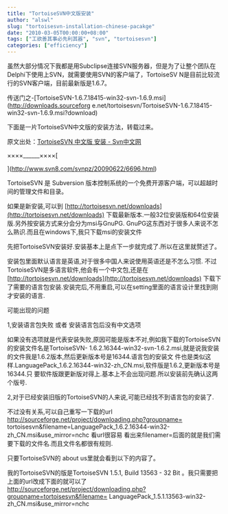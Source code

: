 ```yaml
---
title: "TortoiseSVN中文版安装"
author: "alswl"
slug: "tortoisesvn-installation-chinese-pacakge"
date: "2010-03-05T00:00:00+08:00"
tags: ["工欲善其事必先利其器", "svn", "tortoisesvn"]
categories: ["efficiency"]
---
```


虽然大部分情况下我都是用Subclipse连接SVN服务器，但是为了让整个团队在Delphi下使用上SVN，就需要使用SVN的客户端了，TortoiseSV
N是目前比较流行的SVN客户端，目前最新版是1.6.7。

传送门之-[TortoiseSVN-1.6.7.18415-win32-svn-1.6.9.msi](http://downloads.sourceforg
e.net/tortoisesvn/TortoiseSVN-1.6.7.18415-win32-svn-1.6.9.msi?download)

下面是一片TortoiseSVN中文版的安装方法，转载过来。

原文出处：[TortoiseSVN 中文版 安装 -
Svn中文网](http://www.svn8.com/svnpz/20090622/6696.html)

××××______××××[

](http://www.svn8.com/svnpz/20090622/6696.html)

TortoiseSVN 是 Subversion 版本控制系统的一个免费开源客户端，可以超越时间的管理文件和目录。

如果是新安装,可以到
[http://tortoisesvn.net/downloads](http://tortoisesvn.net/downloads)
下载最新版本.一般32位安装版和64位安装版.另外按安装方式来分会分为msi与GnuPG.
GnuPG这东西对于很多人来说不怎么熟识.而且在windows下,我只下载msi的安装文件

先把TortoiseSVN安装好.安装基本上是点下一步就完成了.所以在这里就赘述了。

安装包里面默认语言是英语,对于很多中国人来说使用英语还是不怎么习惯. 不过TortoiseSVN是多语言软件,他会有一个中文包,还是在
[http://tortoisesvn.net/downloads](http://tortoisesvn.net/downloads)
下载下了需要的语言包安装.安装完后,不用重启,可以在setting里面的语言设计里找到刚才安装的语言.

可能出现的问题

1,安装语言包失败 或者 安装语言包后没有中文选项

如果没有选项就是代表安装失败,原因可能是版本不对,例如我下载的TortoiseSVN的安装文件名是TortoiseSVN-
1.6.2.16344-win32-svn-1.6.2.msi,就是说我安装的文件我是1.6.2版本,然后更新版本号是16344.语言包的安装文
件也是类似这样.LanguagePack_1.6.2.16344-win32-zh_CN.msi,软件版是1.6.2,更新版本号是16344.只
要软件版跟更新版对得上.基本上不会出现问题.所以安装前先确认这两个版号.

2,对于已经安装旧版的TortoiseSVN的人来说,可能已经找不到语言包的安装了.

不过没有关系,可以自己重写一下载的url http://sourceforge.net/project/downloading.php?groupname=
tortoisesvn&filename=LanguagePack_1.6.2.16344-win32-zh_CN.msi&use_mirror=nchc
看url很容易 看出来filenamer=后面的就是我们需要下载的文件名.而且文件名都很有规则.

只要TortoiseSVN的 about us里就会看到以下的内容了。

我的TortoiseSVN的版是TortoiseSVN 1.5.1, Build 13563 - 32 Bit 。我只需要把上面的url改成下面的就可以了 
http://sourceforge.net/project/downloading.php?groupname=tortoisesvn&filename=
LanguagePack_1.5.1.13563-win32-zh_CN.msi&use_mirror=nchc

